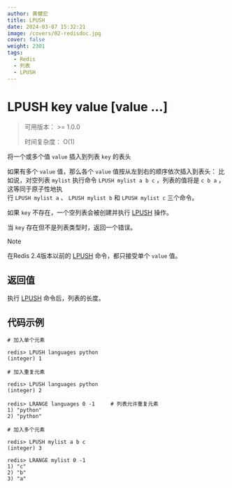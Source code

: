```yaml
---
author: 黄健宏
title: LPUSH
date: 2024-03-07 15:32:21
image: /covers/02-redisdoc.jpg
cover: false
weight: 2301
tags:
  - Redis
  - 列表
  - LPUSH
---
```


# LPUSH key value [value …]

> 可用版本： >= 1.0.0
> 
> 时间复杂度： O(1)

将一个或多个值 `value` 插入到列表 `key` 的表头

如果有多个 `value` 值，那么各个 `value` 值按从左到右的顺序依次插入到表头： 比如说，对空列表 `mylist` 执行命令 `LPUSH mylist a b c` ，列表的值将是 `c b a` ，这等同于原子性地执行 `LPUSH mylist a` 、 `LPUSH mylist b` 和 `LPUSH mylist c` 三个命令。

如果 `key` 不存在，一个空列表会被创建并执行 [LPUSH](../../02-redisdoc/03-list/01-lpush/) 操作。

当 `key` 存在但不是列表类型时，返回一个错误。

Note

在Redis 2.4版本以前的 [LPUSH](../../02-redisdoc/03-list/01-lpush/) 命令，都只接受单个 `value` 值。

## 返回值

执行 [LPUSH](../../02-redisdoc/03-list/01-lpush/) 命令后，列表的长度。

## 代码示例

```shell
# 加入单个元素

redis> LPUSH languages python
(integer) 1

# 加入重复元素

redis> LPUSH languages python
(integer) 2

redis> LRANGE languages 0 -1     # 列表允许重复元素
1) "python"
2) "python"

# 加入多个元素

redis> LPUSH mylist a b c
(integer) 3

redis> LRANGE mylist 0 -1
1) "c"
2) "b"
3) "a"
```